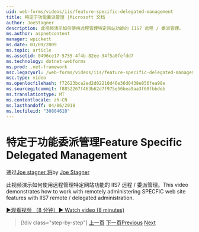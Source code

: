 ```yaml
---
uid: web-forms/videos/iis/feature-specific-delegated-management
title: 特定于功能委派管理 |Microsoft 文档
author: JoeStagner
description: 此视频演示如何使用远程管理特定网站功能的 IIS7 远程 / 委派管理。
ms.author: aspnetcontent
manager: wpickett
ms.date: 03/09/2009
ms.topic: article
ms.assetid: 0496ce17-5755-4f4b-82ee-34f5a0fefdd7
ms.technology: dotnet-webforms
ms.prod: .net-framework
msc.legacyurl: /web-forms/videos/iis/feature-specific-delegated-management
msc.type: video
ms.openlocfilehash: f72623bca2ed2d02210d46e36d0438e856fea98e
ms.sourcegitcommit: f8852267f463b62d7f975e56bea9aa3f68fbbdeb
ms.translationtype: MT
ms.contentlocale: zh-CN
ms.lasthandoff: 04/06/2018
ms.locfileid: "30884618"
---
```

<a name="feature-specific-delegated-management"></a><span data-ttu-id="e241f-103">特定于功能委派管理</span><span class="sxs-lookup"><span data-stu-id="e241f-103">Feature Specific Delegated Management</span></span>
====================
<span data-ttu-id="e241f-104">通过[Joe stagner 将](https://github.com/JoeStagner)</span><span class="sxs-lookup"><span data-stu-id="e241f-104">by [Joe Stagner](https://github.com/JoeStagner)</span></span>

<span data-ttu-id="e241f-105">此视频演示如何使用远程管理特定网站功能的 IIS7 远程 / 委派管理。</span><span class="sxs-lookup"><span data-stu-id="e241f-105">This video demonstrates how to work with remotely administering SPECFIC web site features with IIS7 remote / delegated administration.</span></span>

[<span data-ttu-id="e241f-106">&#9654;观看视频 （8 分钟）</span><span class="sxs-lookup"><span data-stu-id="e241f-106">&#9654; Watch video (8 minutes)</span></span>](https://channel9.msdn.com/Blogs/ASP-NET-Site-Videos/feature-specific-delegated-management)

> [!div class="step-by-step"]
> <span data-ttu-id="e241f-107">[上一页](working-with-iis7-deligated-admin.md)
> [下一页](troubleshooting-production-aspnet-apps.md)</span><span class="sxs-lookup"><span data-stu-id="e241f-107">[Previous](working-with-iis7-deligated-admin.md)
[Next](troubleshooting-production-aspnet-apps.md)</span></span>
